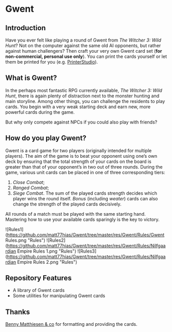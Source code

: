 Gwent
==========

Introduction
--------------------------------------------------------------------------
Have you ever felt like playing a round of Gwent from _The Witcher 3: Wild Hunt_? Not on the computer against the same old AI opponents, but rather against human challengers? Then craft your very own Gwent card set (**for non-commercial, personal use only**). You can print the cards yourself or let them be printed for you (e.g. [PrinterStudio](http://www.printerstudio.com/personalized/bridge-size-custom-cards-blank-cards.html)).

What is Gwent?
--------------------------------------------------------------------------
In the perhaps most fantastic RPG currently available, _The Witcher 3: Wild Hunt_, there is again plenty of distraction next to the monster hunting and main storyline. Among other things, you can challenge the residents to play cards. You begin with a very weak starting deck and earn new, more powerful cards during the game.

But why only compete against NPCs if you could also play with friends?

How do you play Gwent?
--------------------------------------------------------------------------
Gwent is a card game for two players (originally intended for multiple players). The aim of the game is to beat your opponent using one’s own deck by ensuring that the total strength of your cards on the board is greater than that of your opponent’s in two out of three rounds. During the game, various unit cards can be placed in one of three corresponding tiers: 
1. _Close Combat_;
2. _Ranged Combat_;
3. _Siege Combat_. 
The sum of the played cards strength decides which player wins the round itself. _Bonus_ (including _weater_) cards can also change the strength of the played cards decisively.

All rounds of a match must be played with the same starting hand. Mastering how to use your available cards sparingly is the key to victory.

![Rules1](https://github.com/matt77hias/Gwent/tree/master/res/Gwent/Rules/Gwent Rules.png "Rules")
![Rules2](https://github.com/matt77hias/Gwent/tree/master/res/Gwent/Rules/Nilfgaardian Empire Rules 1.png "Rules")
![Rules3](https://github.com/matt77hias/Gwent/tree/master/res/Gwent/Rules/Nilfgaardian Empire Rules 2.png "Rules")

Repository Features
--------------------------------------------------------------------------
* A library of Gwent cards
* Some utilities for manipulating Gwent cards

Thanks
--------------------------------------------------------------------------
[Benny Matthiesen & co](https://ninjalooter.de/45269/selber-basteln-gwint-kartenset-gwent-playing-cards-deutsch-english/) for formatting and providing the cards.
